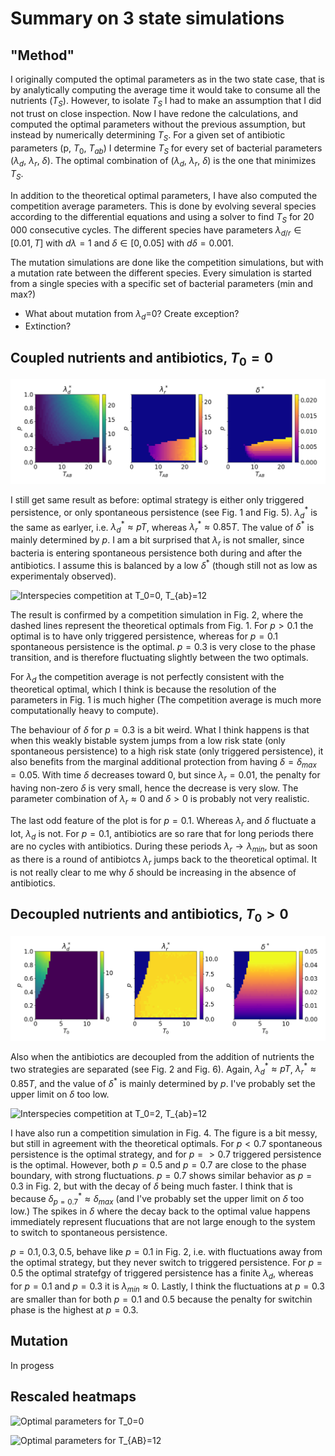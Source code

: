 # Summary on 3 state simulations
## "Method"
I originally computed the optimal parameters as in the two state case, that is by analytically computing the average time it would take to consume all the nutrients ($T_S$).
However, to isolate $T_S$ I had to make an assumption that I did not trust on close inspection.
Now I have redone the calculations, and computed the optimal parameters without the previous assumption, but instead by numerically determining $T_S$.
For a given set of antibiotic parameters (p, $T_0$, $T_{ab}$) I determine $T_S$ for every set of bacterial parameters ($\lambda_d$, $\lambda_r$, $\delta$).
The optimal combination of ($\lambda_d$, $\lambda_r$, $\delta$) is the one that minimizes $T_S$.

In addition to the theoretical optimal parameters, I have also computed the competition average parameters.
This is done by evolving several species according to the differential equations and using a solver to find $T_S$ for 20 000 consecutive cycles. The different species have parameters $\lambda_{d/r} \in [0.01, T]$ with $d\lambda = 1$ and $\delta \in [0, 0.05]$ with $d\delta = 0.001$.

The mutation simulations are done like the competition simulations, but with a mutation rate between the different species. Every simulation is started from a single species with a specific set of bacterial parameters (min and max?)

- What about mutation from $\lambda_d$=0? Create exception?
- Extinction?

## Coupled nutrients and antibiotics, $T_0 = 0$
![Optimal parameters for $T_0=0$](figs/single_optimal/optimal_heatmap_T0_0.png)

I still get same result as before: optimal strategy is either only triggered persistence, or only spontaneous persistence (see Fig. 1 and Fig. 5). 
$\lambda_d^*$ is the same as earlyer, i.e. $\lambda_d^* \approx pT$, whereas $\lambda_r^* \approx 0.85T$.
The value of $\delta^*$ is mainly determined by $p$.
I am a bit surprised that $\lambda_r$ is not smaller, since bacteria is entering spontaneous persistence both during and after the antibiotics.
I assume this is balanced by a low $\delta^*$ (though still not as low as experimentaly observed).

![Interspecies competition at $T_0=0$, $T_{ab}=12$](figs/competition_average/average_parameters-T0_0-T_12.png)

The result is confirmed by a competition simulation in Fig. 2, where the dashed lines represent the theoretical optimals from Fig. 1.
For $p > 0.1$ the optimal is to have only triggered persistence, whereas for $p=0.1$ spontaneous persistence is the optimal.
$p=0.3$ is very close to the phase transition, and is therefore fluctuating slightly between the two optimals.

For $\lambda_d$ the competition average is not perfectly consistent with the theoretical optimal, which I think is because the resolution of the parameters in Fig. 1 is much higher (The competition average is much more computationally heavy to compute).

The behaviour of $\delta$ for $p=0.3$ is a bit weird.
What I think happens is that when this weakly bistable system jumps from a low risk state (only spontaneous persistence) to a high risk state (only triggered persistence), it also benefits from the marginal additional protection from having $\delta = \delta_{max} = 0.05$.
With time $\delta$ decreases toward 0, but since $\lambda_r = 0.01$, the penalty for having non-zero $\delta$ is very small, hence the decrease is very slow.
The parameter combination of $\lambda_r \approx 0$ and $\delta > 0$ is probably not very realistic.

The last odd feature of the plot is for $p=0.1$.
Whereas $\lambda_r$ and $\delta$ fluctuate a lot, $\lambda_d$ is not.
For $p=0.1$, antibiotics are so rare that for long periods there are no cycles with antibiotics.
During these periods $\lambda_r\to\lambda_{min}$, but as soon as there is a round of antibiotcs $\lambda_r$ jumps back to the theoretical optimal.
It is not really clear to me why $\delta$ should be increasing in the absence of antibiotics.



## Decoupled nutrients and antibiotics, $T_0 > 0$
![Optimal parameters for $T_{AB}=12$](figs/single_optimal/optimal_heatmap_Tab_12.png)

Also when the antibiotics are decoupled from the addition of nutrients the two strategies are separated (see Fig. 2 and Fig. 6).
Again, $\lambda_d^* \approx pT$, $\lambda_r^*  \approx 0.85T$, and the value of $\delta^*$ is mainly determined by $p$.
I've probably set the upper limit on $\delta$ too low.


![Interspecies competition at $T_0=2$, $T_{ab}=12$](figs/competition_average/average_parameters-T0_2-T_14.png)

I have also run a competition simulation in Fig. 4.
The figure is a bit messy, but still in agreement with the theoretical optimals.
For $p<0.7$ spontaneous persistence is the optimal strategy, and for $p=>0.7$ triggered persistence is the optimal.
However, both $p=0.5$ and $p=0.7$ are close to the phase boundary, with strong fluctuations.
$p=0.7$ shows similar behavior as $p=0.3$ in Fig. 2, but with the decay of $\delta$ being much faster.
I think that is because $\delta^*_{p=0.7}\approx\delta_{max}$ (and I've probably set the upper limit on $\delta$ too low.)
The spikes in $\delta$ where the decay back to the optimal value happens immediately represent flucuations that are not large enough to the system to switch to spontaneous persistence.

$p=0.1, 0.3, 0.5$, behave like $p=0.1$ in Fig. 2, i.e. with fluctuations away from the optimal strategy, but they never switch to triggered persistence.
For $p=0.5$ the optimal stratefgy of triggered persistence has a finite $\lambda_d$, whereas for $p=0.1$ and $p=0.3$ it is $\lambda_{min}\approx0$.
Lastly, I think the fluctuations at $p=0.3$ are smaller than for both $p=0.1$ and 0.5 because the penalty for switchin phase is the highest at $p=0.3$.

## Mutation
In progess


## Rescaled heatmaps
![Optimal parameters for $T_0=0$](figs/single_optimal/optimal_heatmap_T0_0_rescaled.png)

![Optimal parameters for $T_{AB}=12$](figs/single_optimal/optimal_heatmap_Tab_12_rescaled.png)
